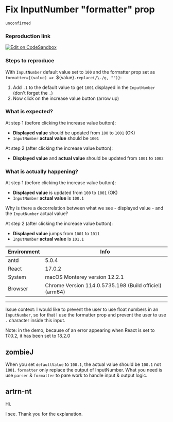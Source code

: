 # Fix InputNumber "formatter" prop

`unconfirmed`

### Reproduction link

[![Edit on CodeSandbox](https://codesandbox.io/static/img/play-codesandbox.svg)](https://codesandbox.io/s/high-precision-decimals-antd-5-7-2-forked-jzhdsv?file=/demo.tsx)

### Steps to reproduce

With `InputNumber` default value set to `100` and the formatter prop set as `formatter={(value) => `${value}`.replace(/\./g, "")}`:

1. Add `.1` to the default value to get `1001` displayed in the `InputNumber` (don't forget the `.`)
2. Now click on the increase value button (arrow up)

### What is expected?

At step 1 (before clicking the increase value button):

- **Displayed value** should be updated from `100` to `1001` (OK)
- `InputNumber` **actual value** should be `1001`

At step 2 (after clicking the increase value button):

- **Displayed value** and **actual value** should be updated from `1001` to `1002`

### What is actually happening?

At step 1 (before clicking the increase value button):

- **Displayed value** is updated from `100` to `1001` (OK)
- `InputNumber` **actual value** is `100.1`

Why is there a decorrelation between what we see - displayed value - and the `InputNumber` actual value?

At step 2 (after clicking the increase value button):

- **Displayed value** jumps from `1001` to `1011`
- `InputNumber` **actual value** is `101.1`

| Environment | Info                                                   |
| ----------- | ------------------------------------------------------ |
| antd        | 5.0.4                                                  |
| React       | 17.0.2                                                 |
| System      | macOS Monterey version 12.2.1                          |
| Browser     | Chrome Version 114.0.5735.198 (Build officiel) (arm64) |

---

Issue context: I would like to prevent the user to use float numbers in an `InputNumber`, so for that I use the formatter prop and prevent the user to use `.` character inside this input.

Note: in the demo, because of an error appearing when React is set to 17.0.2, it has been set to 18.2.0

<!-- generated by ant-design-issue-helper. DO NOT REMOVE -->

## zombieJ

When you set `defaultValue` to `100.1`, the actual value should be `100.1` not `1001`. `formatter` only replace the output of InputNumber. What you need is use `parser` & `formatter` to pare work to handle input & output logic.

## artrn-nt

Hi.

I see. Thank you for the explanation.
